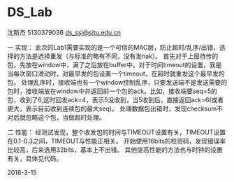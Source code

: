 # DS_Lab
沈斯杰   5130379036  ds_ssj@sjtu.edu.cn

一 实现：
    此次的Lab1需要实现的是一个可信的MAC层，防止超时/乱序/出错，选择的方法是选择重发（与标准的略有不同，没有发nak）。
    首先对于上层待传的包，先放在window中，满了之后放在buffer中。对于时间timeout的设置，我是当每次窗口滑动时，对最早发的包设置一个timeout，在超时就重发这个最早发的包。
    处理乱序时，接收端也有一个window控制乱序，只要发送端不是发送需要的包时，接收端放在window中并返回前一个包的ack。比如，接收端要seq=5的包，收到了6,这时回发ack=4，表示5没收到，当5收到后，直接返回ack=6(或者更大，表示目前收到连续包的最大seq)。
    处理数据包出错时，发现checksum不对后就忽略这个包，当做超时处理。

二 性能：
    经测试发现，整个收发包的时间与TIMEOUT设置有关，TIMEOUT设置在0.1-0.3之间，TIMEOUT与性能正相关。
    开始使用16bits的校验码，发现错误率比较高，后来选用32bits，基本上不出错。
    其他提高性能的方法也与时钟的设置有关，具体见代码。

2016-3-15

